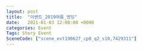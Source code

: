 ```yaml
---
layout: post
title:  "이벤트_2019여름_엔딩"
date:   2021-01-03 12:00:00 +0000
categories: Event
Tags: Story Event
SceneCode: ["scene_evt190627_cp0_q2_s10,7429311"]
---
```

